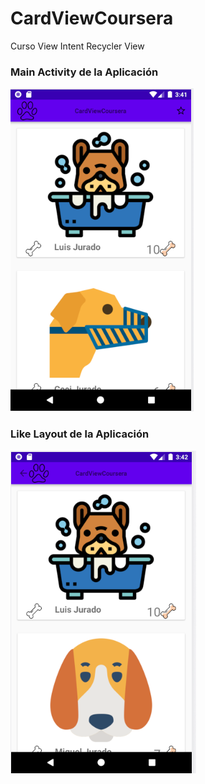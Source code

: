 # CardViewCoursera
Curso View Intent Recycler View


### Main Activity de la Aplicación
![Alt Text](Screen/MainActivity.png)

### Like Layout de la Aplicación
![Alt Text](Screen/LikeLayout.png)
